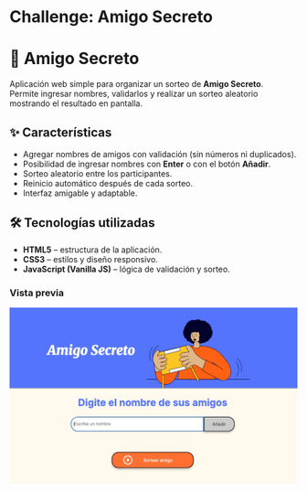 <h1>Challenge: Amigo Secreto</h1>

# 🎁 Amigo Secreto

Aplicación web simple para organizar un sorteo de **Amigo Secreto**.  
Permite ingresar nombres, validarlos y realizar un sorteo aleatorio mostrando el resultado en pantalla.

## ✨ Características
- Agregar nombres de amigos con validación (sin números ni duplicados).
- Posibilidad de ingresar nombres con **Enter** o con el botón **Añadir**.
- Sorteo aleatorio entre los participantes.
- Reinicio automático después de cada sorteo.
- Interfaz amigable y adaptable.

## 🛠️ Tecnologías utilizadas
- **HTML5** – estructura de la aplicación.
- **CSS3** – estilos y diseño responsivo.
- **JavaScript (Vanilla JS)** – lógica de validación y sorteo.

### Vista previa
![Demo de la aplicación](assets/Demo.gif)
